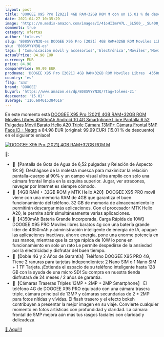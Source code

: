 ```yaml
---
layout: post
title: 'DOOGEE X95 Pro [2021] 4GB RAM+32GB ROM M con un 15.01 % de descuento'
date: 2021-04-27 10:35:29
image: 'https://m.media-amazon.com/images/I/41oHIImY47L._SL500_._SL400_.jpg'
comments: true
category: ofertas
author: 'tole.es'
slug: 'B08SVYYN3Q-es DOOGEE X95 Pro [2021] 4GB RAM+32GB ROM Moviles Libres...'
sku: 'B08SVYYN3Q-es'
tags: [ 'Comunicación móvil y accesorios','Electrónica','Móviles','Móviles y smartphones libres','android','doogee', ]
actualPrice: 84.98 EUR
currency: EUR
price: 84.98
comparePrice: 99.99 EUR
prodname: 'DOOGEE X95 Pro [2021] 4GB RAM+32GB ROM Moviles Libres  4350mAh Android 10 4G Smartphone Libre  Pantalla 6 52 Pulgadas  Movil Barato Helio A20  Triple Cámara 13MP+ Cámara Frontal 5MP  Face ID - Negro'
country: 'es'
flag: '🇪🇸'
brand: 'DOOGEE'
buyurl: 'https://www.amazon.es/dp/B08SVYYN3Q/?tag=tolees-21'
descuento: '15.01'
average: '116.684615384616'
---
```


En este momento está [DOOGEE X95 Pro [2021] 4GB RAM+32GB ROM Moviles Libres  4350mAh Android 10 4G Smartphone Libre  Pantalla 6 52 Pulgadas  Movil Barato Helio A20  Triple Cámara 13MP+ Cámara Frontal 5MP  Face ID - Negro](https://www.amazon.es/dp/B08SVYYN3Q/?tag=tolees-21) a 84.98 EUR (original: 99.99 EUR) (15.01 %  de descuento) en el siguiente enlace!

[![DOOGEE X95 Pro [2021] 4GB RAM+32GB ROM M](https://m.media-amazon.com/images/I/41oHIImY47L._SL500_._SL400_.jpg)](https://www.amazon.es/dp/B08SVYYN3Q/?tag=tolees-21)

🔎:

- 🤗【Pantalla de Gota de Agua de 6,52 pulgadas y Relación de Aspecto 19: 9】Deshágase de la molesta muesca para maximizar la relación pantalla-cuerpo al 90% y un campo visual ultra amplio con solo una cámara frontal limpia en la esquina superior. Jugar, ver atracones, navegar por Internet es siempre cómodo.
- 🤗【4GB RAM + 32GB ROM y MTK Helio A20】DOOGEE X95 PRO movil viene con una memoria RAM de 4GB que garantiza el buen funcionamiento del teléfono. 32 GB de memoria de almacenamiento le permitirán descargar más aplicaciones. Con el procesador MTK Helio A20, le permite abrir simultáneamente varias aplicaciones.
- 🤗【4350mAh Batería Grande Incorporada, Carga Rápida de 10W】DOOGEE X95 PRO Moviles libres baratos 4g con una batería grande líder de 4350mAh y administración inteligente de energía de IA, apague las aplicaciones inactivas, ahorre energía, pone una enorme potencia en sus manos, mientras que la carga rápida de 10W lo pone en funcionamiento en solo un rato Le permite despedirse de la ansiedad por la electricidad y disfrutar del buen tiempo.
- 🤗【Doble 4G y 2 Años de Garantía】Teléfono DOOGEE X95 PRO 4G, Tiene 2 ranuras para tarjetas independientes: 2 Nano SIM o 1 Nano SIM + 1 TF Tarjeta. ¡Extienda el espacio de su teléfono inteligente hasta 128 GB con la ayuda de una micro SD! Su compra en nuestra tienda disfrutará de 24 meses / 2 años de garantía.
- 🤗【Cámaras Traseras Triples 13MP + 2MP + 2MP Smartphone】 El teléfono 4G de DOOGEE X95 PRO equipado con una cámara trasera triple, cámara principal de 13MP y cámaras secundarias de 2 * 2MP para fotos nítidas y vívidas. El flash trasero y el efecto bokeh contribuyen a presentar la mejor imagen en su viaje. Convierte cualquier momento en fotos artísticas con profundidad y claridad. La cámara frontal de 5MP mejora aún más tus rasgos faciales con claridad y delicadeza.

[🛒 Aquí!!!](https://www.amazon.es/dp/B08SVYYN3Q/?tag=tolees-21)
